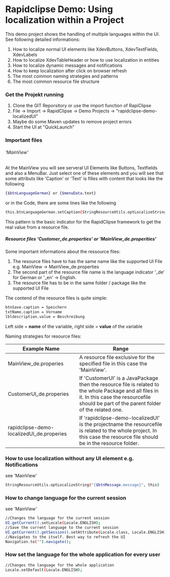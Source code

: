 # Rapidclipse Demo: Using localization within a Project

This demo project shows the handling of multiple languages within the UI. See following detailed informations:
1. How to localize normal UI elements like XdevButtons, XdevTextFields, XdevLabels
2. How to localize XdevTableHeader or how to use localization in entities
3. How to localize dynamic messages and notifications
4. How to keep localization after click on browser refresh
5. The most common naming strategies and patterns
6. The most common resource file structure

### Get the Projekt running 
1. Clone the GIT Reporsitory or use the import function of RapiClipse
2. File -> Import -> RapidClipse -> Demo Projects -> "rapidclipse-demo-localizedUI"
2. Maybe do some Maven updates to remove project errors 
3. Start the UI at "QuickLaunch"

### Important files

###### 'MainView'
At the MainView you will see serveral UI Elements like Buttons, Textfields and also a MenuBar. Just select one of these elements and you will see that some attributs like 'Caption' or 'Text' is filles with content that looks like the following
```sh
{$btnLanguageGerman} or {$menuData.text}
```
or in the Code, there are some lines like the following
```sh
this.btnLanguageGerman.setCaption(StringResourceUtils.optLocalizeString("{$btnLanguageGerman.caption}", this));
```
This pattern is the basic indicator for the RapidClipse framework to get the real value from a resource file.

##### Resource files 'Customer_de.properties' or 'MainView_de.properities'
Some important informations about the ressource files:

1. The resource files have to has the same name like the supported UI File e.g. MainView -> MainView_de.properties
2. The second part of the resource file name is the language indicator '_de' for German or '_en' -> English.
3. The resource file has to be in the same folder / package like the supported UI File

The contend of the resource files is quite simple:

```sh
btnSave.caption = Speichern
txtName.caption = Vorname
lbldescription.value = Beschreibung
```
Left side = **name** of the variable, right side = **value** of the variable

Naming strategies for resource files:

| Example Name | Range |
| ------ | ------ |
| MainView_de.properies | A resource file exclusive for the specified file in this case the 'MainView'. |
| CustomerUI_de.properies | If 'CustomerUI' is a JavaPackage then the resource file is related to the whole Package and all files in it. In this case the resourcefile should be part of the parent folder of the related one. |
| rapidclipse-demo-localizedUI_de.properies | If 'rapidclipse-demo-localizedUI' is the projectname the resourcefile is related to the whole project. In this case the resource file should be in the resource folder. |

### How to use localization without any UI element e.g. Notifications
see 'MainView'
```sh
StringResourceUtils.optLocalizeString("{$btnMessage.message}", this)
```

### How to change language for the current session
see 'MainView'
```sh
//Changes the language for the current session
UI.getCurrent().setLocale(Locale.ENGLISH);
//Save the current language to the current session
UI.getCurrent().getSession().setAttribute(Locale.class, Locale.ENGLISH);
//Navigates to the itself. Best way to refresh the UI
Navigation.to("").navigate();
```

### How set the language for the whole application for every user
```sh
//Changes the language for the whole application
Locale.setDefault(Locale.ENGLISH);
```

